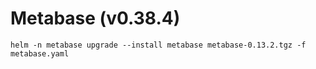 # Metabase (v0.38.4)

`helm -n metabase upgrade --install metabase metabase-0.13.2.tgz -f metabase.yaml`
